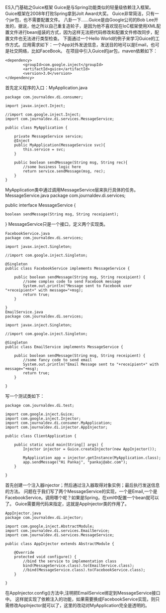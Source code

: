 ES入门基础之Guice框架
	Guice是与Spring功能类似的轻量级依赖注入框架。Guice框架在2008年打败Spring拿到Jolt Award大奖。 Guice非常简洁，只有一个jar包，也不需要配置文件。
八卦一下……Guice是由Google公司的Bob Lee开发的，据说，他之所以自己重复造轮子，是因为他不喜欢现在IoC框架使用XML配置文件进行bean组装的方式，因为这样无法把代码修改和配置文件修改同步，配置文件也无法进行类型检查。
下面通过一个Hello World的例子来学习Guice的工作方式。应用需求如下：一个App对外发送信息，发送目的地可以是Email，也可是社交网络，比如FaceBook。
在项目中引入Guice的jar包，maven依赖如下：
```
<dependency>
		<groupId>com.google.inject</groupId>
		<artifactId>guice</artifactId>
		<version>3.0</version>
</dependency>
```
首先定义程序的入口：MyApplication.java
```
package com.journaldev.di.consumer;

import javax.inject.Inject;

//import com.google.inject.Inject;
import com.journaldev.di.services.MessageService;

public class MyApplication {

	private MessageService service;
	@Inject
	public MyApplication(MessageService svc){
		this.service = svc;
	}

	public boolean sendMessage(String msg, String rec){
		//some business logic here
		return service.sendMessage(msg, rec);
	}
}
```
MyApplication类中通过调用MessageService层来执行具体的任务。
MessageService.java
package com.journaldev.di.services;

public interface MessageService {

	boolean sendMessage(String msg, String receipient);
}
	MessageService只是一个接口，定义两个实现类。
```
FacebookService.java
package com.journaldev.di.services;

import javax.inject.Singleton;

//import com.google.inject.Singleton;

@Singleton
public class FacebookService implements MessageService {

	public boolean sendMessage(String msg, String receipient) {
		//some complex code to send Facebook message
		System.out.println("Message sent to Facebook user "+receipient+" with message="+msg);
		return true;
	}

}
EmailService.java
package com.journaldev.di.services;

import javax.inject.Singleton;

//import com.google.inject.Singleton;

@Singleton
public class EmailService implements MessageService {

	public boolean sendMessage(String msg, String receipient) {
		//some fancy code to send email
		System.out.println("Email Message sent to "+receipient+" with message="+msg);
		return true;
	}

}
```
写一个测试类如下：
```
package com.journaldev.di.test;

import com.google.inject.Guice;
import com.google.inject.Injector;
import com.journaldev.di.consumer.MyApplication;
import com.journaldev.di.injector.AppInjector;

public class ClientApplication {

	public static void main(String[] args) {
		Injector injector = Guice.createInjector(new AppInjector());

		MyApplication app = injector.getInstance(MyApplication.class);
		app.sendMessage("Hi Pankaj", "pankaj@abc.com");
	}

}
```
首先创建一个注入器injector；然后通过注入器取得对象实例；最后执行发送信息的方法。
问题在于我们写了两个MessageService的实现，一个是Email,一个是FacebookService。调用哪个呢？如果是Spring，在xml中配置一个bean就可以了。
Guice需要用代码来指定，这就是AppInjector类的作用了。
```
AppInjector.java
package com.journaldev.di.injector;

import com.google.inject.AbstractModule;
import com.journaldev.di.services.EmailService;
import com.journaldev.di.services.MessageService;

public class AppInjector extends AbstractModule {

	@Override
	protected void configure() {
		//bind the service to implementation class
		bind(MessageService.class).to(EmailService.class);
	    //bind(MessageService.class).to(FacebookService.class);
	}

}
```

在AppInjector.config()方法中,注明把EmailService绑定到MessageService接口中。
这样就实现了依赖注入的功能，如果需要换成FacebookService实现，则只需修改AppInjector就可以了，这里的改动对MyApplication完全是透明的。